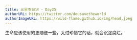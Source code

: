 ```yaml
---
title: 三里屯日记 - Day25 
authorURL: https://twitter.com/dousavetheworld
authorImageURL: https://wild-flame.github.io/img/head.jpeg
---
```


生命应该使用的更随便一些，太过珍惜它的话，就会沉淀腐烂。

